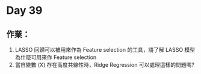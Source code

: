 # Day 39

## 作業：
1. LASSO 回歸可以被用來作為 Feature selection 的工具，請了解 LASSO 模型為什麼可用來作 Feature selection
2. 當自變數 (X) 存在高度共線性時，Ridge Regression 可以處理這樣的問題嗎?
